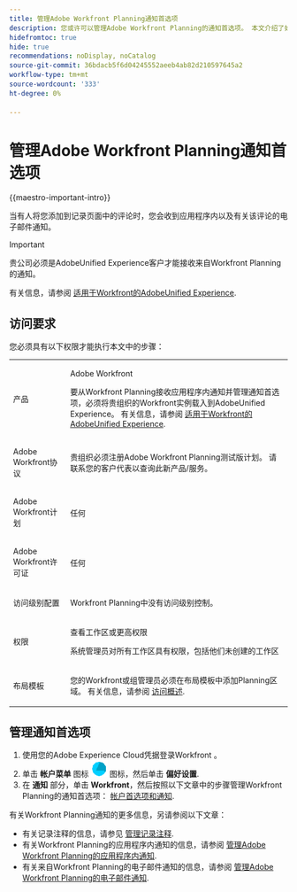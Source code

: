 ```yaml
---
title: 管理Adobe Workfront Planning通知首选项
description: 您或许可以管理Adobe Workfront Planning的通知首选项。 本文介绍了如何配置通知首选项。
hidefromtoc: true
hide: true
recommendations: noDisplay, noCatalog
source-git-commit: 36bdacb5f6d04245552aeeb4ab82d210597645a2
workflow-type: tm+mt
source-wordcount: '333'
ht-degree: 0%

---
```



# 管理Adobe Workfront Planning通知首选项

{{maestro-important-intro}}

当有人将您添加到记录页面中的评论时，您会收到应用程序内以及有关该评论的电子邮件通知。

>[!IMPORTANT]
>
>贵公司必须是AdobeUnified Experience客户才能接收来自Workfront Planning的通知。
>
>有关信息，请参阅 [适用于Workfront的AdobeUnified Experience](/help/quicksilver/workfront-basics/navigate-workfront/workfront-navigation/adobe-unified-experience.md).

## 访问要求

您必须具有以下权限才能执行本文中的步骤：

<table style="table-layout:auto">
 <col>
 </col>
 <col>
 </col>
 <tbody>
    <tr>
<tr>
<td>
   <p> 产品</p> </td>
   <td>
   <p> Adobe Workfront</p> 
   <p>要从Workfront Planning接收应用程序内通知并管理通知首选项，必须将贵组织的Workfront实例载入到AdobeUnified Experience。 有关信息，请参阅 <a href="/help/quicksilver/workfront-basics/navigate-workfront/workfront-navigation/adobe-unified-experience.md">适用于Workfront的AdobeUnified Experience</a>.</p>
   </td>
  </tr>  
 <td role="rowheader"><p>Adobe Workfront协议</p></td>
   <td>
<p>贵组织必须注册Adobe Workfront Planning测试版计划。 请联系您的客户代表以查询此新产品/服务。 </p>
   </td>
  </tr>
  <tr>
   <td role="rowheader"><p>Adobe Workfront计划</p></td>
   <td>
<p>任何</p>
   </td>
  </tr>
  <tr>
   <td role="rowheader"><p>Adobe Workfront许可证</p></td>
   <td>
   <p>任何</p> 
  </td>
  </tr>

<tr>
   <td role="rowheader"><p>访问级别配置</p></td>
   <td> <p>Workfront Planning中没有访问级别控制。 </p>  
</td>
  </tr>
<tr>
   <td role="rowheader"><p>权限</p></td>
   <td> <p>查看工作区或更高权限</a> </p>  
   <p>系统管理员对所有工作区具有权限，包括他们未创建的工作区</p>
</td>
  </tr>

<tr>
   <td role="rowheader"><p>布局模板</p></td>
   <td> <p>您的Workfront或组管理员必须在布局模板中添加Planning区域。 有关信息，请参阅 <a href="../access/access-overview.md">访问概述</a>. </p>  
</td>
  </tr>
 </tbody>
</table>

## 管理通知首选项

1. 使用您的Adobe Experience Cloud凭据登录Workfront 。
1. 单击 **帐户菜单** 图标 ![](assets/account-menu-icon-on-experience-cloud.png) 图标，然后单击 **偏好设置**.
1. 在 **通知** 部分，单击 **Workfront**，然后按照以下文章中的步骤管理Workfront Planning的通知首选项：
   [帐户首选项和通知](https://experienceleague.adobe.com/en/docs/core-services/interface/features/account-preferences).

有关Workfront Planning通知的更多信息，另请参阅以下文章：

* 有关记录注释的信息，请参见 [管理记录注释](/help/quicksilver/maestro/records/manage-record-comments.md).
* 有关Workfront Planning的应用程序内通知的信息，请参阅 [管理Adobe Workfront Planning的应用程序内通知](/help/quicksilver/maestro/notifications/manage-planning-in-app-notifications.md).
* 有关来自Workfront Planning的电子邮件通知的信息，请参阅 [管理Adobe Workfront Planning的电子邮件通知](/help/quicksilver/maestro/notifications/manage-planning-email-notifications.md).



<!--replace the first section of this article with this; also remove the IMPORTANT at the top to require Unified Experience - below - when BOTH IMS and non-IMS customers will receive notifications: 

When someone adds you to a comment in the record page, you may receive an in-app as well as an email notification about the comment. 

The following scenarios exist:   

* Adobe Unified Experience customers receive both an in-app notification and an email notification. They can manage their in-app and email notification preferences in the Preferences area of their Adobe Experience Cloud profile for the Workfront product. 

    For more information, see [Account preferences and notifications](https://experienceleague.adobe.com/en/docs/core-services/interface/features/account-preferences).

* Customers who are not on the Adobe Unified Experience receive only an email notification. They cannot manage their email notifications preferences and will always receive an email when someone adds them to a comment on a record in Workfront Planning.   

-->